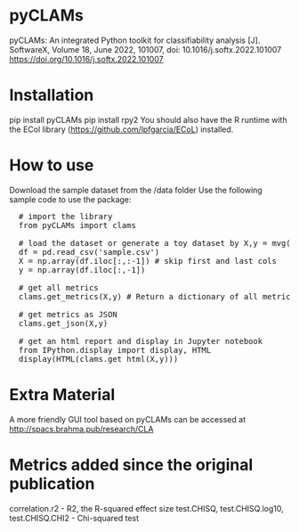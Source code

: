 # pyCLAMs

pyCLAMs: An integrated Python toolkit for classifiability analysis [J]. SoftwareX, Volume 18, June 2022, 101007, doi: 10.1016/j.softx.2022.101007  
https://doi.org/10.1016/j.softx.2022.101007

# Installation 

pip install pyCLAMs
pip install rpy2
You should also have the R runtime with the ECol library (https://github.com/lpfgarcia/ECoL) installed.

# How to use 

Download the sample dataset from the /data folder
Use the following sample code to use the package:

<pre>
  # import the library
  from pyCLAMs import clams

  # load the dataset or generate a toy dataset by X,y = mvg(md = 2)
  df = pd.read_csv('sample.csv')
  X = np.array(df.iloc[:,:-1]) # skip first and last cols
  y = np.array(df.iloc[:,-1])

  # get all metrics
  clams.get_metrics(X,y) # Return a dictionary of all metrics

  # get metrics as JSON
  clams.get_json(X,y)

  # get an html report and display in Jupyter notebook
  from IPython.display import display, HTML
  display(HTML(clams.get_html(X,y)))
</pre>

# Extra Material
A more friendly GUI tool based on pyCLAMs can be accessed at http://spacs.brahma.pub/research/CLA

# Metrics added since the original publication
correlation.r2 - R2, the R-squared effect size
test.CHISQ, test.CHISQ.log10, test.CHISQ.CHI2 - Chi-squared test
